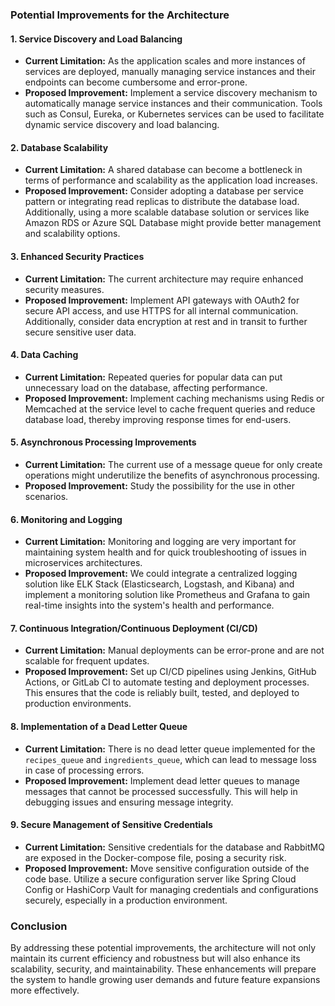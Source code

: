 ### Potential Improvements for the Architecture

#### 1. **Service Discovery and Load Balancing**
- **Current Limitation:** As the application scales and more instances of services are deployed, manually managing service instances and their endpoints can become cumbersome and error-prone.
- **Proposed Improvement:** Implement a service discovery mechanism to automatically manage service instances and their communication. Tools such as Consul, Eureka, or Kubernetes services can be used to facilitate dynamic service discovery and load balancing.

#### 2. **Database Scalability**
- **Current Limitation:** A shared database can become a bottleneck in terms of performance and scalability as the application load increases.
- **Proposed Improvement:** Consider adopting a database per service pattern or integrating read replicas to distribute the database load. Additionally, using a more scalable database solution or services like Amazon RDS or Azure SQL Database might provide better management and scalability options.

#### 3. **Enhanced Security Practices**
- **Current Limitation:** The current architecture may require enhanced security measures.
- **Proposed Improvement:** Implement API gateways with OAuth2 for secure API access, and use HTTPS for all internal communication. Additionally, consider data encryption at rest and in transit to further secure sensitive user data.

#### 4. **Data Caching**
- **Current Limitation:** Repeated queries for popular data can put unnecessary load on the database, affecting performance.
- **Proposed Improvement:** Implement caching mechanisms using Redis or Memcached at the service level to cache frequent queries and reduce database load, thereby improving response times for end-users.

#### 5. **Asynchronous Processing Improvements**
- **Current Limitation:** The current use of a message queue for only create operations might underutilize the benefits of asynchronous processing.
- **Proposed Improvement:** Study the possibility for the use in other scenarios.

#### 6. **Monitoring and Logging**
- **Current Limitation:** Monitoring and logging are very important for maintaining system health and for quick troubleshooting of issues in microservices architectures.
- **Proposed Improvement:** We could integrate a centralized logging solution like ELK Stack (Elasticsearch, Logstash, and Kibana) and implement a monitoring solution like Prometheus and Grafana to gain real-time insights into the system's health and performance.

#### 7. **Continuous Integration/Continuous Deployment (CI/CD)**
- **Current Limitation:** Manual deployments can be error-prone and are not scalable for frequent updates.
- **Proposed Improvement:** Set up CI/CD pipelines using Jenkins, GitHub Actions, or GitLab CI to automate testing and deployment processes. This ensures that the code is reliably built, tested, and deployed to production environments.

#### 8. **Implementation of a Dead Letter Queue**
- **Current Limitation:** There is no dead letter queue implemented for the `recipes_queue` and `ingredients_queue`, which can lead to message loss in case of processing errors.
- **Proposed Improvement:** Implement dead letter queues to manage messages that cannot be processed successfully. This will help in debugging issues and ensuring message integrity.

#### 9. **Secure Management of Sensitive Credentials**
- **Current Limitation:** Sensitive credentials for the database and RabbitMQ are exposed in the Docker-compose file, posing a security risk.
- **Proposed Improvement:** Move sensitive configuration outside of the code base. Utilize a secure configuration server like Spring Cloud Config or HashiCorp Vault for managing credentials and configurations securely, especially in a production environment.

### Conclusion
By addressing these potential improvements, the architecture will not only maintain its current efficiency and robustness but will also enhance its scalability, security, and maintainability. These enhancements will prepare the system to handle growing user demands and future feature expansions more effectively.